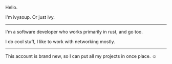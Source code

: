 Hello.

I'm ivysoup. Or just ivy.

-- -- -- -- -- -- -- -- -- --

I'm a software developer who works
primarily in rust, and go too.

I do cool stuff, I like to work with networking mostly.

-- -- -- -- -- -- -- -- -- --

This account is brand new, so I can put all my projects
in once place. ☺️
